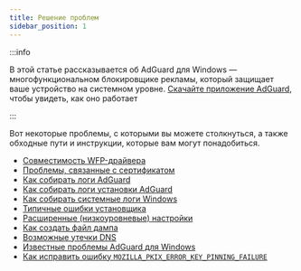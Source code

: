 ```yaml
---
title: Решение проблем
sidebar_position: 1
---
```


:::info

В этой статье рассказывается об AdGuard для Windows — многофункциональном блокировщике рекламы, который защищает ваше устройство на системном уровне. [Скачайте приложение AdGuard](https://agrd.io/download-kb-adblock), чтобы увидеть, как оно работает

:::

Вот некоторые проблемы, с которыми вы можете столкнуться, а также обходные пути и инструкции, которые вам могут понадобиться.

- [Совместимость WFP-драйвера](/adguard-for-windows/solving-problems/wfp-driver/)
- [Проблемы, связанные с сертификатом](/adguard-for-windows/solving-problems/connection-not-trusted/)
- [Как собирать логи AdGuard](/adguard-for-windows/solving-problems/adguard-logs/)
- [Как собирать логи установки AdGuard](/adguard-for-windows/solving-problems/installation-logs/)
- [Как собирать системные логи Windows](/adguard-for-windows/solving-problems/adguard-logs/)
- [Типичные ошибки установщика](/adguard-for-windows/solving-problems/common-installer-errors/)
- [Расширенные (низкоуровневые) настройки](/adguard-for-windows/solving-problems/low-level-settings/)
- [Как создать файл дампа](/adguard-for-windows/solving-problems/dump-file/)
- [Возможные утечки DNS](/adguard-for-windows/solving-problems/dns-leaks/)
- [Известные проблемы AdGuard для Windows](/adguard-for-windows/solving-problems/known-issues/)
- [Как исправить ошибку `MOZILLA_PKIX_ERROR_KEY_PINNING_FAILURE`](/adguard-for-windows/solving-problems/mozilla-error/)
